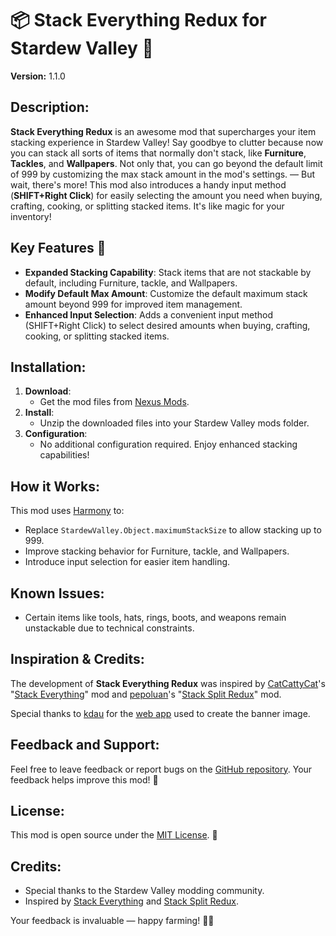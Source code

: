# 📦 Stack Everything Redux for Stardew Valley 🌱

**Version:** 1.1.0

## Description:
**Stack Everything Redux** is an awesome mod that supercharges your item stacking experience in Stardew Valley! Say goodbye to clutter because now you can stack all sorts of items that normally don't stack, like **Furniture**, **Tackles**, and **Wallpapers**. Not only that, you can go beyond the default limit of 999 by customizing the max stack amount in the mod's settings.
— But wait, there's more! This mod also introduces a handy input method (**SHIFT+Right Click**) for easily selecting the amount you need when buying, crafting, cooking, or splitting stacked items. It's like magic for your inventory!

## Key Features 🌟
- **Expanded Stacking Capability**: Stack items that are not stackable by default, including Furniture, tackle, and Wallpapers.
- **Modify Default Max Amount**: Customize the default maximum stack amount beyond 999 for improved item management.
- **Enhanced Input Selection**: Adds a convenient input method (SHIFT+Right Click) to select desired amounts when buying, crafting, cooking, or splitting stacked items.

## Installation:
1. **Download**:
   - Get the mod files from [Nexus Mods](https://www.nexusmods.com/stardewvalley/mods/22381).
2. **Install**:
   - Unzip the downloaded files into your Stardew Valley mods folder.
3. **Configuration**:
   - No additional configuration required. Enjoy enhanced stacking capabilities!

## How it Works:
This mod uses [Harmony](https://github.com/pardeike/Harmony) to:
- Replace `StardewValley.Object.maximumStackSize` to allow stacking up to 999.
- Improve stacking behavior for Furniture, tackle, and Wallpapers.
- Introduce input selection for easier item handling.

## Known Issues:
- Certain items like tools, hats, rings, boots, and weapons remain unstackable due to technical constraints.

## Inspiration & Credits:
The development of **Stack Everything Redux** was inspired by [CatCattyCat](https://www.nexusmods.com/stardewvalley/users/44734342)'s "[Stack Everything](https://www.nexusmods.com/stardewvalley/mods/2053)" mod and [pepoluan](https://www.nexusmods.com/stardewvalley/users/27024274)'s "[Stack Split Redux](https://www.nexusmods.com/stardewvalley/mods/8967)" mod.

Special thanks to [kdau](https://www.kdau.com/) for the [web app](https://www.kdau.com/scrollish) used to create the banner image.

## Feedback and Support:
Feel free to leave feedback or report bugs on the [GitHub repository](https://github.com/thimadera/StardewMods/issues). Your feedback helps improve this mod! 🌟

## License:
This mod is open source under the [MIT License](../LICENSE). 📜

## Credits:
- Special thanks to the Stardew Valley modding community.
- Inspired by [Stack Everything](https://www.nexusmods.com/stardewvalley/mods/2053) and [Stack Split Redux](https://www.nexusmods.com/stardewvalley/mods/8967).

Your feedback is invaluable — happy farming! 🌾🐓
